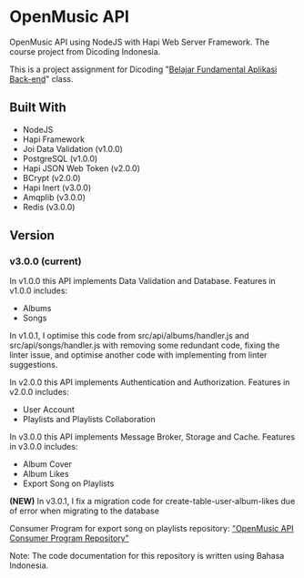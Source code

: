 # OpenMusic API

OpenMusic API using NodeJS with Hapi Web Server Framework. The course project from Dicoding Indonesia.

This is a project assignment for Dicoding "[Belajar Fundamental Aplikasi Back-end](https://www.dicoding.com/academies/271)" class.

## Built With

- NodeJS
- Hapi Framework
- Joi Data Validation (v1.0.0)
- PostgreSQL (v1.0.0)
- Hapi JSON Web Token (v2.0.0)
- BCrypt (v2.0.0)
- Hapi Inert (v3.0.0)
- Amqplib (v3.0.0)
- Redis (v3.0.0)

## Version

### v3.0.0 (current)

In v1.0.0 this API implements Data Validation and Database. Features in v1.0.0 includes:

- Albums
- Songs

In v1.0.1, I optimise this code from src/api/albums/handler.js and src/api/songs/handler.js with removing some redundant code, fixing the linter issue, and optimise another code with implementing from linter suggestions.

In v2.0.0 this API implements Authentication and Authorization. Features in v2.0.0 includes:

- User Account
- Playlists and Playlists Collaboration

In v3.0.0 this API implements Message Broker, Storage and Cache. Features in v3.0.0 includes:

- Album Cover
- Album Likes
- Export Song on Playlists

**(NEW)** In v3.0.1, I fix a migration code for create-table-user-album-likes due of error when migrating to the database

Consumer Program for export song on playlists repository: ["OpenMusic API Consumer Program Repository"](https://github.com/leonardwalujan/dicoding-id-openmusic-api-queue-consume)

Note: The code documentation for this repository is written using Bahasa Indonesia.
